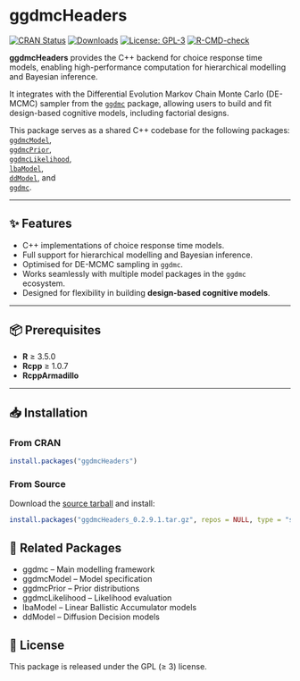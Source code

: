 # ggdmcHeaders

<!-- Badges -->
[![CRAN Status](https://www.r-pkg.org/badges/version/ggdmcHeaders)](https://cran.r-project.org/package=ggdmcHeaders)
[![Downloads](https://cranlogs.r-pkg.org/badges/ggdmcHeaders)](https://cran.r-project.org/package=ggdmcHeaders)
[![License: GPL-3](https://img.shields.io/badge/license-GPL--3-blue.svg)](https://www.gnu.org/licenses/gpl-3.0)
[![R-CMD-check](https://github.com/yxlin/ggdmcHeaders/actions/workflows/R-CMD-check.yaml/badge.svg)](https://github.com/yxlin/ggdmcHeaders/actions/workflows/R-CMD-check.yaml)


**ggdmcHeaders** provides the C++ backend for choice response time models, enabling high-performance computation for hierarchical modelling and Bayesian inference.  

It integrates with the Differential Evolution Markov Chain Monte Carlo (DE-MCMC) sampler from the [`ggdmc`](https://cran.r-project.org/package=ggdmc) package, allowing users to build and fit design-based cognitive models, including factorial designs.

This package serves as a shared C++ codebase for the following packages:  
[`ggdmcModel`](https://cran.r-project.org/package=ggdmcModel),  
[`ggdmcPrior`](https://cran.r-project.org/package=ggdmcPrior),  
[`ggdmcLikelihood`](https://cran.r-project.org/package=ggdmcLikelihood),  
[`lbaModel`](https://cran.r-project.org/package=lbaModel),  
[`ddModel`](https://cran.r-project.org/package=ddModel), and  
[`ggdmc`](https://cran.r-project.org/package=ggdmc).

---

## ✨ Features
- C++ implementations of choice response time models.
- Full support for hierarchical modelling and Bayesian inference.
- Optimised for DE-MCMC sampling in `ggdmc`.
- Works seamlessly with multiple model packages in the `ggdmc` ecosystem.
- Designed for flexibility in building **design-based cognitive models**.

---

## 📦 Prerequisites
- **R** ≥ 3.5.0  
- **Rcpp** ≥ 1.0.7  
- **RcppArmadillo**  

---

## 📥 Installation

### From CRAN
```r
install.packages("ggdmcHeaders")
```

### From Source

Download the [source tarball](https://cran.r-project.org/web/packages/ggdmcHeaders/index.html) and install:
```r
install.packages("ggdmcHeaders_0.2.9.1.tar.gz", repos = NULL, type = "source")
```

## 🔗 Related Packages
- ggdmc – Main modelling framework
- ggdmcModel – Model specification
- ggdmcPrior – Prior distributions
- ggdmcLikelihood – Likelihood evaluation
- lbaModel – Linear Ballistic Accumulator models
- ddModel – Diffusion Decision models

## 📄 License
This package is released under the GPL (≥ 3) license.